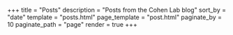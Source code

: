 +++
title = "Posts"
description = "Posts from the Cohen Lab blog"
sort_by = "date"
template = "posts.html"
page_template = "post.html"
paginate_by = 10
paginate_path = "page"
render = true
+++
